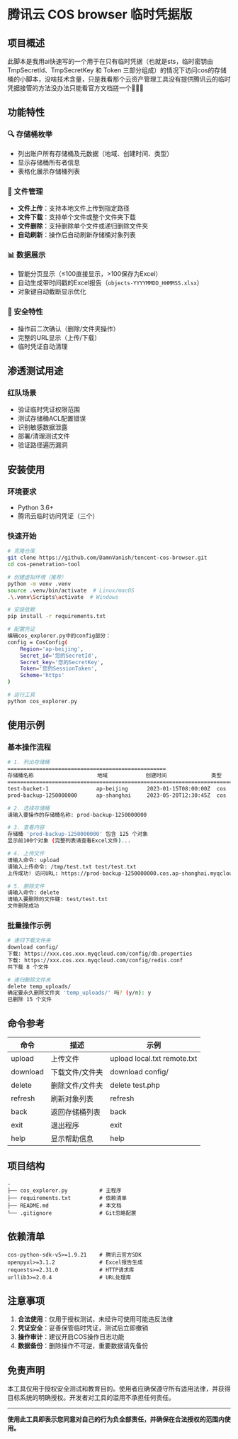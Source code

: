 # 腾讯云 COS browser 临时凭据版

## 项目概述

此脚本是我用ai快速写的一个用于在只有临时凭据（也就是sts，临时密钥由 TmpSecretId、TmpSecretKey 和 Token 三部分组成）的情况下访问cos的存储桶的小脚本，没啥技术含量，只是我看那个云资产管理工具没有提供腾讯云的临时凭据接管的方法没办法只能看官方文档搓一个🤡🤡🤡

## 功能特性

### 🔍 存储桶枚举
- 列出账户所有存储桶及元数据（地域、创建时间、类型）
- 显示存储桶所有者信息
- 表格化展示存储桶列表

### 📁 文件管理
- **文件上传**：支持本地文件上传到指定路径
- **文件下载**：支持单个文件或整个文件夹下载
- **文件删除**：支持删除单个文件或递归删除文件夹
- **自动刷新**：操作后自动刷新存储桶对象列表

### 📊 数据展示
- 智能分页显示（≤100直接显示，>100保存为Excel）
- 自动生成带时间戳的Excel报告（`objects-YYYYMMDD_HHMMSS.xlsx`）
- 对象键自动截断显示优化

### 🔐 安全特性
- 操作前二次确认（删除/文件夹操作）
- 完整的URL显示（上传/下载）
- 临时凭证自动清理

## 渗透测试用途

### 红队场景
- 验证临时凭证权限范围
- 测试存储桶ACL配置错误
- 识别敏感数据泄露
- 部署/清理测试文件
- 验证路径遍历漏洞


## 安装使用

### 环境要求
- Python 3.6+
- 腾讯云临时访问凭证（三个）

### 快速开始
```bash
# 克隆仓库
git clone https://github.com/DamnVanish/tencent-cos-browser.git
cd cos-penetration-tool

# 创建虚拟环境（推荐）
python -m venv .venv
source .venv/bin/activate  # Linux/macOS
.\.venv\Scripts\activate  # Windows

# 安装依赖
pip install -r requirements.txt

# 配置凭证
编辑cos_explorer.py中的config部分：
config = CosConfig(
    Region='ap-beijing',
    Secret_id='您的SecretId',
    Secret_key='您的SecretKey',
    Token='您的SessionToken',
    Scheme='https'
)

# 运行工具
python cos_explorer.py
```

## 使用示例

### 基本操作流程
```bash
# 1. 列出存储桶
==================================================
存储桶名称                    地域            创建时间              类型
==========================================================================================
test-bucket-1               ap-beijing      2023-01-15T08:00:00Z  cos
prod-backup-1250000000      ap-shanghai     2023-05-20T12:30:45Z  cos

# 2. 选择存储桶
请输入要操作的存储桶名称: prod-backup-1250000000

# 3. 查看内容
存储桶 'prod-backup-1250000000' 包含 125 个对象
显示前100个对象 (完整列表请查看Excel文件)...

# 4. 上传文件
请输入命令: upload
请输入上传命令: /tmp/test.txt test/test.txt
上传成功! 访问URL: https://prod-backup-1250000000.cos.ap-shanghai.myqcloud.com/test/test.txt

# 5. 删除文件
请输入命令: delete
请输入要删除的文件键: test/test.txt
文件删除成功
```

### 批量操作示例
```bash
# 递归下载文件夹
download config/
下载: https://xxx.cos.xxx.myqcloud.com/config/db.properties
下载: https://xxx.cos.xxx.myqcloud.com/config/redis.conf
共下载 8 个文件

# 递归删除文件夹
delete temp_uploads/
确定要永久删除文件夹 'temp_uploads/' 吗? (y/n): y
已删除 15 个文件
```

## 命令参考

| 命令       | 描述                          | 示例                      |
|------------|-------------------------------|--------------------------|
| upload     | 上传文件                      | upload local.txt remote.txt |
| download   | 下载文件/文件夹               | download config/          |
| delete     | 删除文件/文件夹               | delete test.php           |
| refresh    | 刷新对象列表                  | refresh                   |
| back       | 返回存储桶列表                | back                      |
| exit       | 退出程序                      | exit                      |
| help       | 显示帮助信息                  | help                      |

## 项目结构
```
.
├── cos_explorer.py          # 主程序
├── requirements.txt         # 依赖清单
├── README.md                # 本文档
└── .gitignore               # Git忽略配置
```

## 依赖清单
```text
cos-python-sdk-v5>=1.9.21    # 腾讯云官方SDK
openpyxl>=3.1.2              # Excel报告生成
requests>=2.31.0             # HTTP请求库
urllib3>=2.0.4               # URL处理库
```

## 注意事项

1. **合法使用**：仅用于授权测试，未经许可使用可能违反法律
2. **凭证安全**：妥善保管临时凭证，测试后立即撤销
3. **操作审计**：建议开启COS操作日志功能
4. **数据备份**：删除操作不可逆，重要数据请先备份

## 免责声明

本工具仅用于授权安全测试和教育目的。使用者应确保遵守所有适用法律，并获得目标系统的明确授权。开发者对工具的滥用不承担任何责任。

---

**使用此工具即表示您同意对自己的行为负全部责任，并确保在合法授权的范围内使用。**
